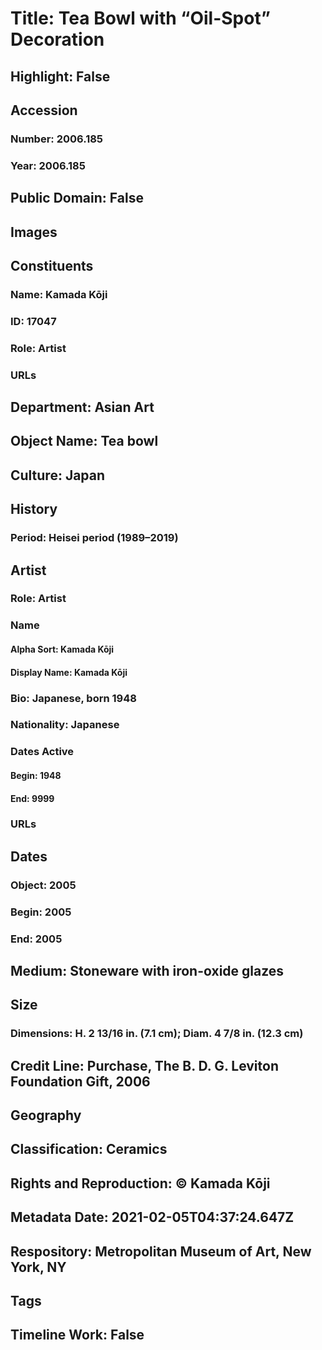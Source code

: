 # Title: Tea Bowl with “Oil-Spot” Decoration
## Highlight: False
## Accession
### Number: 2006.185
### Year: 2006.185
## Public Domain: False
## Images
## Constituents
### Name: Kamada Kōji
### ID: 17047
### Role: Artist
### URLs
## Department: Asian Art
## Object Name: Tea bowl
## Culture: Japan
## History
### Period: Heisei period (1989–2019)
## Artist
### Role: Artist
### Name
#### Alpha Sort: Kamada Kōji
#### Display Name: Kamada Kōji
### Bio: Japanese, born 1948
### Nationality: Japanese
### Dates Active
#### Begin: 1948
#### End: 9999
### URLs
## Dates
### Object: 2005
### Begin: 2005
### End: 2005
## Medium: Stoneware with iron-oxide glazes
## Size
### Dimensions: H. 2 13/16 in. (7.1 cm); Diam. 4 7/8 in. (12.3 cm)
## Credit Line: Purchase, The B. D. G. Leviton Foundation Gift, 2006
## Geography
## Classification: Ceramics
## Rights and Reproduction: © Kamada Kōji
## Metadata Date: 2021-02-05T04:37:24.647Z
## Respository: Metropolitan Museum of Art, New York, NY
## Tags
## Timeline Work: False